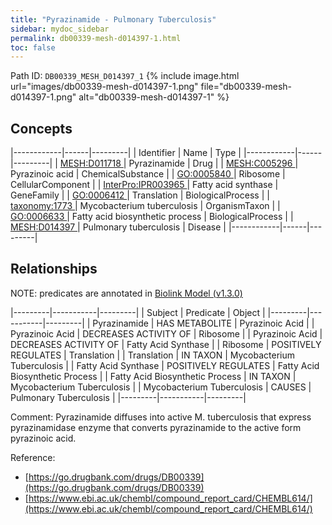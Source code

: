 ```yaml
---
title: "Pyrazinamide - Pulmonary Tuberculosis"
sidebar: mydoc_sidebar
permalink: db00339-mesh-d014397-1.html
toc: false 
---
```



Path ID: `DB00339_MESH_D014397_1`
{% include image.html url="images/db00339-mesh-d014397-1.png" file="db00339-mesh-d014397-1.png" alt="db00339-mesh-d014397-1" %}

## Concepts

|------------|------|---------|
| Identifier | Name | Type    |
|------------|------|---------|
| <a href="https://identifiers.org/MESH:D011718">MESH:D011718 </a> | Pyrazinamide | Drug |
| <a href="https://identifiers.org/MESH:C005296">MESH:C005296 </a> | Pyrazinoic acid | ChemicalSubstance |
| <a href="https://identifiers.org/GO:0005840">GO:0005840 </a> | Ribosome | CellularComponent |
| <a href="https://identifiers.org/InterPro:IPR003965">InterPro:IPR003965 </a> | Fatty acid synthase | GeneFamily |
| <a href="https://identifiers.org/GO:0006412">GO:0006412 </a> | Translation | BiologicalProcess |
| <a href="https://identifiers.org/taxonomy:1773">taxonomy:1773 </a> | Mycobacterium tuberculosis | OrganismTaxon |
| <a href="https://identifiers.org/GO:0006633">GO:0006633 </a> | Fatty acid biosynthetic process | BiologicalProcess |
| <a href="https://identifiers.org/MESH:D014397">MESH:D014397 </a> | Pulmonary tuberculosis | Disease |
|------------|------|---------|

## Relationships


NOTE: predicates are annotated in <a href="https://github.com/biolink/biolink-model/releases/tag/v1.3.0">Biolink Model (v1.3.0)</a>

|---------|-----------|---------|
| Subject | Predicate | Object  |
|---------|-----------|---------|
| Pyrazinamide | HAS METABOLITE | Pyrazinoic Acid |
| Pyrazinoic Acid | DECREASES ACTIVITY OF | Ribosome |
| Pyrazinoic Acid | DECREASES ACTIVITY OF | Fatty Acid Synthase |
| Ribosome | POSITIVELY REGULATES | Translation |
| Translation | IN TAXON | Mycobacterium Tuberculosis |
| Fatty Acid Synthase | POSITIVELY REGULATES | Fatty Acid Biosynthetic Process |
| Fatty Acid Biosynthetic Process | IN TAXON | Mycobacterium Tuberculosis |
| Mycobacterium Tuberculosis | CAUSES | Pulmonary Tuberculosis |
|---------|-----------|---------|

Comment: Pyrazinamide diffuses into active M. tuberculosis that express pyrazinamidase enzyme that converts pyrazinamide to the active form pyrazinoic acid.

Reference: 
  - [https://go.drugbank.com/drugs/DB00339](https://go.drugbank.com/drugs/DB00339)
  - [https://www.ebi.ac.uk/chembl/compound_report_card/CHEMBL614/](https://www.ebi.ac.uk/chembl/compound_report_card/CHEMBL614/)
